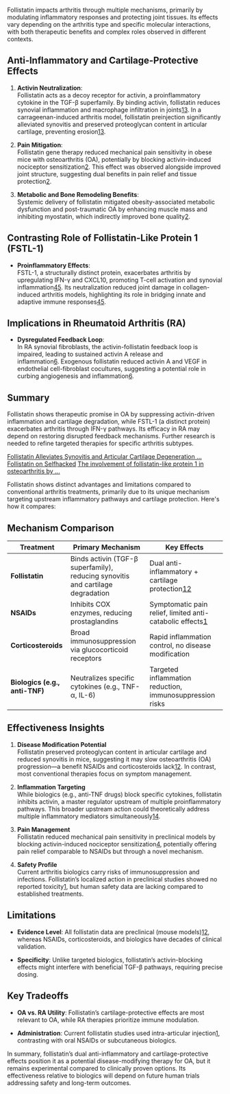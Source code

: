 
Follistatin impacts arthritis through multiple mechanisms, primarily by modulating inflammatory responses and protecting joint tissues. Its effects vary depending on the arthritis type and specific molecular interactions, with both therapeutic benefits and complex roles observed in different contexts.

## Anti-Inflammatory and Cartilage-Protective Effects

1. **Activin Neutralization**:  
    Follistatin acts as a decoy receptor for activin, a proinflammatory cytokine in the TGF-β superfamily. By binding activin, follistatin reduces synovial inflammation and macrophage infiltration in joints[1](https://pmc.ncbi.nlm.nih.gov/articles/PMC4276300/)[3](https://onlinelibrary.wiley.com/doi/10.1155/2014/959271). In a carrageenan-induced arthritis model, follistatin preinjection significantly alleviated synovitis and preserved proteoglycan content in articular cartilage, preventing erosion[1](https://pmc.ncbi.nlm.nih.gov/articles/PMC4276300/)[3](https://onlinelibrary.wiley.com/doi/10.1155/2014/959271).
    
2. **Pain Mitigation**:  
    Follistatin gene therapy reduced mechanical pain sensitivity in obese mice with osteoarthritis (OA), potentially by blocking activin-induced nociceptor sensitization[2](https://pmc.ncbi.nlm.nih.gov/articles/PMC7209997/). This effect was observed alongside improved joint structure, suggesting dual benefits in pain relief and tissue protection[2](https://pmc.ncbi.nlm.nih.gov/articles/PMC7209997/).
    
3. **Metabolic and Bone Remodeling Benefits**:  
    Systemic delivery of follistatin mitigated obesity-associated metabolic dysfunction and post-traumatic OA by enhancing muscle mass and inhibiting myostatin, which indirectly improved bone quality[2](https://pmc.ncbi.nlm.nih.gov/articles/PMC7209997/).
    

## Contrasting Role of Follistatin-Like Protein 1 (FSTL-1)

- **Proinflammatory Effects**:  
    FSTL-1, a structurally distinct protein, exacerbates arthritis by upregulating IFN-γ and CXCL10, promoting T-cell activation and synovial inflammation[4](https://journals.aai.org/jimmunol/article-abstract/182/1/234/78760)[5](https://pmc.ncbi.nlm.nih.gov/articles/PMC3150499/). Its neutralization reduced joint damage in collagen-induced arthritis models, highlighting its role in bridging innate and adaptive immune responses[4](https://journals.aai.org/jimmunol/article-abstract/182/1/234/78760)[5](https://pmc.ncbi.nlm.nih.gov/articles/PMC3150499/).
    

## Implications in Rheumatoid Arthritis (RA)

- **Dysregulated Feedback Loop**:  
    In RA synovial fibroblasts, the activin-follistatin feedback loop is impaired, leading to sustained activin A release and inflammation[6](https://ard.bmj.com/content/78/Suppl_1/A34.2). Exogenous follistatin reduced activin A and VEGF in endothelial cell-fibroblast cocultures, suggesting a potential role in curbing angiogenesis and inflammation[6](https://ard.bmj.com/content/78/Suppl_1/A34.2).
    

## Summary

Follistatin shows therapeutic promise in OA by suppressing activin-driven inflammation and cartilage degradation, while FSTL-1 (a distinct protein) exacerbates arthritis through IFN-γ pathways. Its efficacy in RA may depend on restoring disrupted feedback mechanisms. Further research is needed to refine targeted therapies for specific arthritis subtypes.


[Follistatin Alleviates Synovitis and Articular Cartilage Degeneration ...](https://pmc.ncbi.nlm.nih.gov/articles/PMC4276300/)
[Follistatin on Selfhacked](https://selfhacked.com/blog/follistatin/)
[The involvement of follistatin-like protein 1 in osteoarthritis by ...](https://pmc.ncbi.nlm.nih.gov/articles/PMC4407312/)


Follistatin shows distinct advantages and limitations compared to conventional arthritis treatments, primarily due to its unique mechanism targeting upstream inflammatory pathways and cartilage protection. Here's how it compares:

## Mechanism Comparison

|**Treatment**|**Primary Mechanism**|**Key Effects**|
|---|---|---|
|**Follistatin**|Binds activin (TGF-β superfamily), reducing synovitis and cartilage degradation|Dual anti-inflammatory + cartilage protection[1](https://pmc.ncbi.nlm.nih.gov/articles/PMC4276300/)[2](https://selfhacked.com/blog/follistatin/)|
|**NSAIDs**|Inhibits COX enzymes, reducing prostaglandins|Symptomatic pain relief, limited anti-catabolic effects[1](https://pmc.ncbi.nlm.nih.gov/articles/PMC4276300/)|
|**Corticosteroids**|Broad immunosuppression via glucocorticoid receptors|Rapid inflammation control, no disease modification|
|**Biologics (e.g., anti-TNF)**|Neutralizes specific cytokines (e.g., TNF-α, IL-6)|Targeted inflammation reduction, immunosuppression risks|

## Effectiveness Insights

1. **Disease Modification Potential**  
    Follistatin preserved proteoglycan content in articular cartilage and reduced synovitis in mice, suggesting it may slow osteoarthritis (OA) progression—a benefit NSAIDs and corticosteroids lack[1](https://pmc.ncbi.nlm.nih.gov/articles/PMC4276300/)[2](https://selfhacked.com/blog/follistatin/). In contrast, most conventional therapies focus on symptom management.
    
2. **Inflammation Targeting**  
    While biologics (e.g., anti-TNF drugs) block specific cytokines, follistatin inhibits activin, a master regulator upstream of multiple proinflammatory pathways. This broader upstream action could theoretically address multiple inflammatory mediators simultaneously[1](https://pmc.ncbi.nlm.nih.gov/articles/PMC4276300/)[4](https://www.science.org/doi/10.1126/scitranslmed.adi1564).
    
3. **Pain Management**  
    Follistatin reduced mechanical pain sensitivity in preclinical models by blocking activin-induced nociceptor sensitization[4](https://www.science.org/doi/10.1126/scitranslmed.adi1564), potentially offering pain relief comparable to NSAIDs but through a novel mechanism.
    
4. **Safety Profile**  
    Current arthritis biologics carry risks of immunosuppression and infections. Follistatin’s localized action in preclinical studies showed no reported toxicity[1](https://pmc.ncbi.nlm.nih.gov/articles/PMC4276300/), but human safety data are lacking compared to established treatments.
    

## Limitations

- **Evidence Level**: All follistatin data are preclinical (mouse models)[1](https://pmc.ncbi.nlm.nih.gov/articles/PMC4276300/)[2](https://selfhacked.com/blog/follistatin/), whereas NSAIDs, corticosteroids, and biologics have decades of clinical validation.
    
- **Specificity**: Unlike targeted biologics, follistatin’s activin-blocking effects might interfere with beneficial TGF-β pathways, requiring precise dosing.
    

## Key Tradeoffs

- **OA vs. RA Utility**: Follistatin’s cartilage-protective effects are most relevant to OA, while RA therapies prioritize immune modulation.
    
- **Administration**: Current follistatin studies used intra-articular injection[1](https://pmc.ncbi.nlm.nih.gov/articles/PMC4276300/), contrasting with oral NSAIDs or subcutaneous biologics.
    

In summary, follistatin’s dual anti-inflammatory and cartilage-protective effects position it as a potential disease-modifying therapy for OA, but it remains experimental compared to clinically proven options. Its effectiveness relative to biologics will depend on future human trials addressing safety and long-term outcomes.